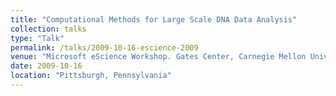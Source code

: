 ```yaml
---
title: "Computational Methods for Large Scale DNA Data Analysis"
collection: talks
type: "Talk"
permalink: /talks/2009-10-16-escience-2009
venue: "Microsoft eScience Workshop. Gates Center, Carnegie Mellon University"
date: 2009-10-16
location: "Pittsburgh, Pennsylvania"
---
```

